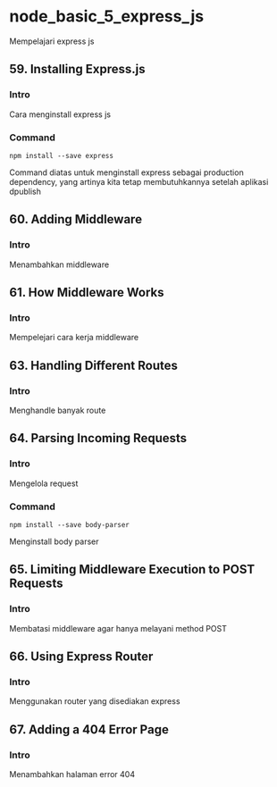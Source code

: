 # node_basic_5_express_js

Mempelajari express js

## 59. Installing Express.js

### Intro

Cara menginstall express js

### Command

```
npm install --save express
```

Command diatas untuk menginstall express sebagai production dependency, yang artinya kita tetap membutuhkannya setelah aplikasi dpublish

## 60. Adding Middleware

### Intro

Menambahkan middleware

## 61. How Middleware Works

### Intro

Mempelejari cara kerja middleware

## 63. Handling Different Routes

### Intro

Menghandle banyak route

## 64. Parsing Incoming Requests

### Intro

Mengelola request

### Command

```
npm install --save body-parser
```

Menginstall body parser

## 65. Limiting Middleware Execution to POST Requests

### Intro

Membatasi middleware agar hanya melayani method POST

## 66. Using Express Router

### Intro

Menggunakan router yang disediakan express

## 67. Adding a 404 Error Page

### Intro

Menambahkan halaman error 404
